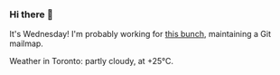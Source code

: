 ### Hi there :wave:

It's Wednesday! I'm probably working for [this bunch](https://github.com/kohofinancial), maintaining a Git mailmap.

Weather in Toronto: partly cloudy, at +25°C.
